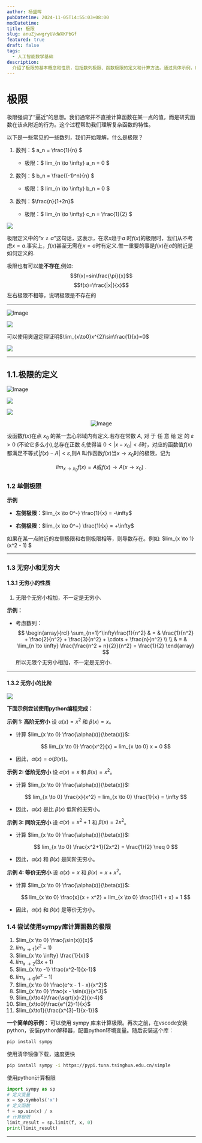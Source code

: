 ```yaml
---
author: 杨盛晖
pubDatetime: 2024-11-05T14:55:03+08:00
modDatetime: 
title: 极限
slug: anuZjwwgryUVdWXKPbGf
featured: true
draft: false
tags:
  - 人工智能数学基础
description:
  介绍了极限的基本概念和性质，包括数列极限、函数极限的定义和计算方法。通过具体示例，解释了极限的计算过程。文章还讨论了单侧极限、无穷小和无穷大的性质，以及如何使用 Python 的 SymPy 库计算函数的极限。通过这些内容，帮助读者深入理解极限的概念及其应用。
---
```


# 极限
极限强调了“逼近”的思想。我们通常并不直接计算函数在某一点的值，而是研究函数在该点附近的行为。这个过程帮助我们理解复杂函数的特性。

以下是一些常见的一些数列，我们开始理解，什么是极限？
1. 数列：$ a_n = \frac{1}{n} $
   - 极限：$ lim_{n \to \infty} a_n = 0 $

2. 数列：$ b_n = \frac{(-1)^n}{n} $
   - 极限：$ lim_{n \to \infty} b_n = 0 $

3. 数列：$\frac{n}{1+2n}$
   - 极限：$ lim_{n \to \infty} c_n = \frac{1}{2} $

![](https://pic.imgdb.cn/item/66f67943f21886ccc0012784.png)

极限定义中的“$x\neq a$”这句话，这表示，在求$x$趋于$a$ 时$f(x)$的极限时，我们从不考虑$x=a.$事实上，$f(x)$甚至无需在$x=a$时有定义.惟一重要的事是$f(x)$在$a$的附近是如何定义的.

极限也有可以能**不存在**,例如:
$$f(x)=sin\frac{\pi}{x}$$
$$f(x)=\frac{|x|}{x}$$
左右极限不相等，说明极限是不存在的

---

<div style="text-align: left;">
    <img src="https://pic.imgdb.cn/item/66f68cf9f21886ccc01aead9.png" alt="Image" style="max-width: 45%; height: auto;"/>
</div>

![](https://pic.imgdb.cn/item/66f69079f21886ccc01f4b6d.png)

可以使用夹逼定理证明$\lim_{x\to0}x^{2}\sin\frac{1}{x}=0$

![](https://pic.imgdb.cn/item/66f692d3f21886ccc021c387.png)

---


## 1.1.极限的定义

<div style="text-align: left;">
    <img src="https://pic.imgdb.cn/item/66f6aeacf21886ccc0477b7a.png" alt="Image" style="max-width: 60%; height: auto;"/>
</div>

![](https://pic.imgdb.cn/item/66f6b091f21886ccc04a28a8.png)

![](https://pic.imgdb.cn/item/66f6b110f21886ccc04af126.png)

<div style="text-align: center;">
    <img src="https://pic.imgdb.cn/item/66f6b1c7f21886ccc04bf465.png" alt="Image" style="max-width: 80%; height: auto;"/>
</div>

设函数$f(x)$在点 $x_0$ 的某一去心邻域内有定义.若存在常数 $A$, 对 于 任 意 给 定 的 $\varepsilon > 0$ (不论它多么小),总存在正数 $\delta$,使得当 $0<|x-x_0|<\delta$时，对应的函数值$f(x)$都满足不等式$|f(x)-A|<\varepsilon$,则$A$ 叫作函数$f(x)$当$x\to x_0$时的极限，记为

$$lim_{x\to x_0}f(x)=A\text{或}f(x)\to A(x\to x_0)\:.$$

### 1.2 单侧极限 

**示例**
- **左侧极限**：$lim_{x \to 0^-} \frac{1}{x} = -\infty$

- **右侧极限**：$lim_{x \to 0^+} \frac{1}{x} = +\infty$

如果在某一点附近的左侧极限和右侧极限相等，则导数存在。例如: $lim_{x \to 1} (x^2 - 1) $ 

---

### 1.3 无穷小和无穷大

#### 1.3.1 无穷小的性质

1. 无限个无穷小相加，不一定是无穷小.

**示例：**

- 考虑数列：
  $$
  \begin{array}{rcl}
  \sum_{n=1}^\infty\frac{1}{n^2} & = & \frac{1}{n^2} + \frac{2}{n^2} + \frac{3}{n^2} + \cdots + \frac{n}{n^2} 
  \\
  \\
  & = & \lim_{n \to \infty} \frac{\frac{n^2 + n}{2}}{n^2} = \frac{1}{2}
  \end{array}
  $$
  所以无限个无穷小相加，不一定是无穷小.

---
#### 1.3.2 无穷小的比阶
![](https://pic.imgdb.cn/item/66f6ac8cf21886ccc044d182.png)


**下面示例尝试使用python编程完成：**

**示例 1: 高阶无穷小**
设 $\alpha(x) = x^2$ 和 $\beta(x) = x$。
- 计算 $lim_{x \to 0} \frac{\alpha(x)}{\beta(x)}$:
  
  $$
  lim_{x \to 0} \frac{x^2}{x} = lim_{x \to 0} x = 0
  $$

- 因此，$\alpha(x) = o(\beta(x))$。

**示例 2: 低阶无穷小**
设 $\alpha(x) = x$ 和 $\beta(x) = x^2$。
- 计算 $lim_{x \to 0} \frac{\alpha(x)}{\beta(x)}$:
  
  $$
  lim_{x \to 0} \frac{x}{x^2} = lim_{x \to 0} \frac{1}{x} = \infty
  $$

- 因此，$\alpha(x)$ 是比 $\beta(x)$ 低阶的无穷小。



**示例 3: 同阶无穷小**
设 $\alpha(x) = x^2+1$ 和 $\beta(x) = 2x^2$。
- 计算 $lim_{x \to 0} \frac{\alpha(x)}{\beta(x)}$:
  
  $$
  lim_{x \to 0} \frac{x^2+1}{2x^2} = \frac{1}{2} \neq 0
  $$

- 因此，$\alpha(x)$ 和 $\beta(x)$ 是同阶无穷小。



**示例 4: 等价无穷小**
设 $\alpha(x) = x$ 和 $\beta(x) = x + x^2$。
- 计算 $lim_{x \to 0} \frac{\alpha(x)}{\beta(x)}$:
  
  $$
  lim_{x \to 0} \frac{x}{x + x^2} = lim_{x \to 0} \frac{1}{1 + x} = 1
  $$

- 因此，$\alpha(x)$ 和 $\beta(x)$ 是等价无穷小。

### 1.4 尝试使用sympy库计算函数的极限

1. $lim_{x \to 0} \frac{\sin(x)}{x}$  
2. $lim_{x \to 1} (x^2 - 1)$  
3. $lim_{x \to \infty} \frac{1}{x}$  
4. $lim_{x \to 2}(3x + 1)$  
5. $lim_{x \to -1} \frac{x^2-1}{x-1}$  
6. $lim_{x \to 0} (e^x - 1)$  
7. $lim_{x \to 0} \frac{e^x - 1 - x}{x^2}$
8. $lim_{x \to 0} \frac{x - \sin(x)}{x^3}$
9. $lim_{x\to4}\frac{\sqrt{x}-2}{x-4}$
10. $lim_{x\to0}\frac{e^{2}-1}{x}$
11. $lim_{x\to1}{\frac{x^{3}-1}{x-1}}$

**一个简单的示例：**
可以使用 sympy 库来计算极限。再次之前，在vscode安装python，安装python解释器，配置python环境变量。随后安装这个库：
```bash
pip install sympy
```
使用清华镜像下载，速度更快
```bash
pip install sympy -i https://pypi.tuna.tsinghua.edu.cn/simple
```
使用python计算极限
```python
import sympy as sp
# 定义变量
x = sp.symbols('x')
# 定义函数
f = sp.sin(x) / x
# 计算极限
limit_result = sp.limit(f, x, 0)
print(limit_result)
```
---